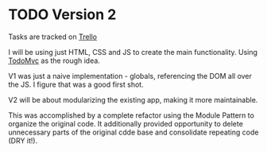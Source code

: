 # TODO Version 2

Tasks are tracked on [Trello](https://trello.com/b/gDP9gqeL) 

I will be using just HTML, CSS and JS to create the main functionality. Using [TodoMvc](http://todomvc.com/examples/) as the rough idea.

V1 was just a naive implementation - globals, referencing the DOM all over the JS. I figure that was a good first shot.

V2 will be about modularizing the existing app, making it more maintainable. 

This was accomplished by a complete refactor using the Module Pattern to organize the original code. It additionally provided opportunity to delete unnecessary parts of the original cdde base and consolidate repeating code (DRY it!).